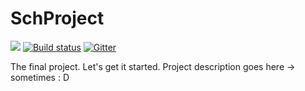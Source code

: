 # SchProject

<a href="https://zenhub.com"><img src="https://raw.githubusercontent.com/ZenHubIO/support/master/zenhub-badge.png"></a>
[![Build status](https://ci.appveyor.com/api/projects/status/sv51yamhc4o0k1me?svg=true)](https://ci.appveyor.com/project/TheDancs/schproject)
[![Gitter](https://badges.gitter.im/schproject/Lobby.svg)](https://gitter.im/schproject/Lobby?utm_source=badge&utm_medium=badge&utm_campaign=pr-badge)

The final project. Let's get it started.
Project description goes here -> sometimes : D
